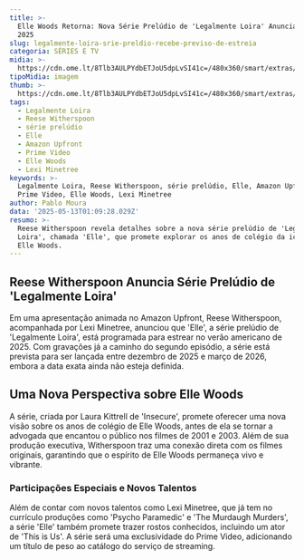 ```yaml
---
title: >-
  Elle Woods Retorna: Nova Série Prelúdio de 'Legalmente Loira' Anunciada para
  2025
slug: legalmente-loira-srie-preldio-recebe-previso-de-estreia
categoria: SÉRIES E TV
midia: >-
  https://cdn.ome.lt/8Tlb3AULPYdbETJoU5dpLvSI41c=/480x360/smart/extras/conteudos/Design_sem_nome_-_2025-05-12T213546.046.png
tipoMidia: imagem
thumb: >-
  https://cdn.ome.lt/8Tlb3AULPYdbETJoU5dpLvSI41c=/480x360/smart/extras/conteudos/Design_sem_nome_-_2025-05-12T213546.046.png
tags:
  - Legalmente Loira
  - Reese Witherspoon
  - série prelúdio
  - Elle
  - Amazon Upfront
  - Prime Video
  - Elle Woods
  - Lexi Minetree
keywords: >-
  Legalmente Loira, Reese Witherspoon, série prelúdio, Elle, Amazon Upfront,
  Prime Video, Elle Woods, Lexi Minetree
author: Pablo Moura
data: '2025-05-13T01:09:28.029Z'
resumo: >-
  Reese Witherspoon revela detalhes sobre a nova série prelúdio de 'Legalmente
  Loira', chamada 'Elle', que promete explorar os anos de colégio da icônica
  Elle Woods.
---
```


## Reese Witherspoon Anuncia Série Prelúdio de 'Legalmente Loira'

Em uma apresentação animada no Amazon Upfront, Reese Witherspoon, acompanhada por Lexi Minetree, anunciou que 'Elle', a série prelúdio de 'Legalmente Loira', está programada para estrear no verão americano de 2025. Com gravações já a caminho do segundo episódio, a série está prevista para ser lançada entre dezembro de 2025 e março de 2026, embora a data exata ainda não esteja definida.

## Uma Nova Perspectiva sobre Elle Woods

A série, criada por Laura Kittrell de 'Insecure', promete oferecer uma nova visão sobre os anos de colégio de Elle Woods, antes de ela se tornar a advogada que encantou o público nos filmes de 2001 e 2003. Além de sua produção executiva, Witherspoon traz uma conexão direta com os filmes originais, garantindo que o espírito de Elle Woods permaneça vivo e vibrante.

### Participações Especiais e Novos Talentos

Além de contar com novos talentos como Lexi Minetree, que já tem no currículo produções como 'Psycho Paramedic' e 'The Murdaugh Murders', a série 'Elle' também promete trazer rostos conhecidos, incluindo um ator de 'This is Us'. A série será uma exclusividade do Prime Video, adicionando um título de peso ao catálogo do serviço de streaming.
